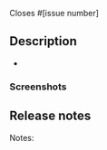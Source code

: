 <!--
What Homer issue does this PR address? (for example, #1234)
-->

Closes #[issue number]

## Description

-

### Screenshots

<!--
If this PR touches the UI layer of the web-app, please include screenshots or animated gifs to show the changes.
-->

## Release notes

<!--
You can leave this blank if you're not sure.
If you don't believe this PR needs to be mentioned in the release notes, write "Notes: no-notes".
-->

Notes:
